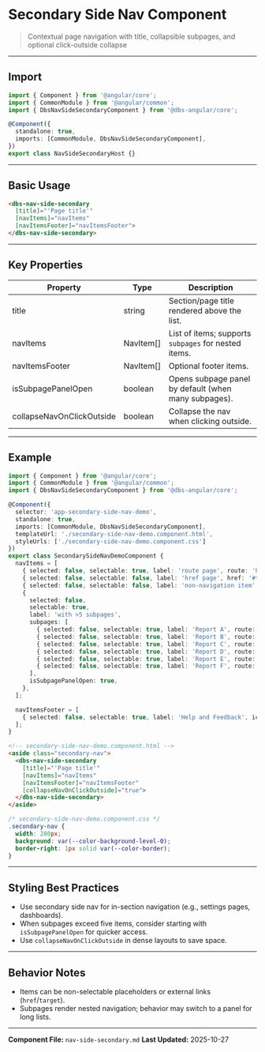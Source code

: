 # Secondary Side Nav Component

> Contextual page navigation with title, collapsible subpages, and optional click-outside collapse

---

## Import

```typescript
import { Component } from '@angular/core';
import { CommonModule } from '@angular/common';
import { DbsNavSideSecondaryComponent } from '@dbs-angular/core';

@Component({
  standalone: true,
  imports: [CommonModule, DbsNavSideSecondaryComponent],
})
export class NavSideSecondaryHost {}
```

---

## Basic Usage

```html
<dbs-nav-side-secondary
  [title]="'Page title'"
  [navItems]="navItems"
  [navItemsFooter]="navItemsFooter">
</dbs-nav-side-secondary>
```

---

## Key Properties

| Property | Type | Description |
|----------|------|-------------|
| title | string | Section/page title rendered above the list. |
| navItems | NavItem[] | List of items; supports `subpages` for nested items. |
| navItemsFooter | NavItem[] | Optional footer items. |
| isSubpagePanelOpen | boolean | Opens subpage panel by default (when many subpages). |
| collapseNavOnClickOutside | boolean | Collapse the nav when clicking outside. |

---

## Example

```typescript
import { Component } from '@angular/core';
import { CommonModule } from '@angular/common';
import { DbsNavSideSecondaryComponent } from '@dbs-angular/core';

@Component({
  selector: 'app-secondary-side-nav-demo',
  standalone: true,
  imports: [CommonModule, DbsNavSideSecondaryComponent],
  templateUrl: './secondary-side-nav-demo.component.html',
  styleUrls: ['./secondary-side-nav-demo.component.css']
})
export class SecondarySideNavDemoComponent {
  navItems = [
    { selected: false, selectable: true, label: 'route page', route: 'home' },
    { selected: false, selectable: false, label: 'href page', href: '#testpage', target: '_blank' },
    { selected: false, selectable: false, label: 'non-navigation item' },
    {
      selected: false,
      selectable: true,
      label: 'with >5 subpages',
      subpages: [
        { selected: false, selectable: true, label: 'Report A', route: 'report-a' },
        { selected: false, selectable: true, label: 'Report B', route: 'report-b' },
        { selected: false, selectable: true, label: 'Report C', route: 'report-c' },
        { selected: false, selectable: true, label: 'Report D', route: 'report-d' },
        { selected: false, selectable: true, label: 'Report E', route: 'report-e' },
        { selected: false, selectable: true, label: 'Report F', route: 'report-f' },
      ],
      isSubpagePanelOpen: true,
    },
  ];

  navItemsFooter = [
    { selected: false, selectable: true, label: 'Help and Feedback', icon: 'circle-question' },
  ];
}
```

```html
<!-- secondary-side-nav-demo.component.html -->
<aside class="secondary-nav">
  <dbs-nav-side-secondary
    [title]="'Page title'"
    [navItems]="navItems"
    [navItemsFooter]="navItemsFooter"
    [collapseNavOnClickOutside]="true">
  </dbs-nav-side-secondary>
</aside>
```

```css
/* secondary-side-nav-demo.component.css */
.secondary-nav {
  width: 280px;
  background: var(--color-background-level-0);
  border-right: 1px solid var(--color-border);
}
```

---

## Styling Best Practices

- Use secondary side nav for in-section navigation (e.g., settings pages, dashboards).
- When subpages exceed five items, consider starting with `isSubpagePanelOpen` for quicker access.
- Use `collapseNavOnClickOutside` in dense layouts to save space.

---

## Behavior Notes

- Items can be non-selectable placeholders or external links (`href`/`target`).
- Subpages render nested navigation; behavior may switch to a panel for long lists.

---

**Component File:** `nav-side-secondary.md`
**Last Updated:** 2025-10-27

